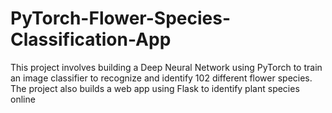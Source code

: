 # PyTorch-Flower-Species-Classification-App
This project involves building a Deep Neural Network using PyTorch to train an image classifier to recognize and identify 102 different flower species. The project also builds a web app using Flask to identify plant species online
